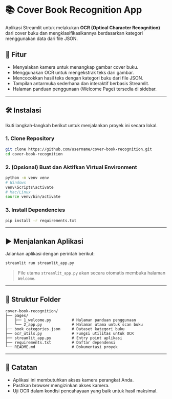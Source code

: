 # 📚 Cover Book Recognition App

Aplikasi Streamlit untuk melakukan **OCR (Optical Character Recognition)** dari cover buku dan mengklasifikasikannya berdasarkan kategori menggunakan data dari file JSON.

## 🚀 Fitur

- Menyalakan kamera untuk menangkap gambar cover buku.
- Menggunakan OCR untuk mengekstrak teks dari gambar.
- Mencocokkan hasil teks dengan kategori buku dari file JSON.
- Tampilan antarmuka sederhana dan interaktif berbasis Streamlit.
- Halaman panduan penggunaan (Welcome Page) tersedia di sidebar.

---

## 🛠️ Instalasi

Ikuti langkah-langkah berikut untuk menjalankan proyek ini secara lokal.

### 1. Clone Repository

```bash
git clone https://github.com/username/cover-book-recognition.git
cd cover-book-recognition
```

### 2. (Opsional) Buat dan Aktifkan Virtual Environment

```bash
python -m venv venv
# Windows
venv\Scripts\activate
# Mac/Linux
source venv/bin/activate
```

### 3. Install Dependencies

```bash
pip install -r requirements.txt
```

---

## ▶️ Menjalankan Aplikasi

Jalankan aplikasi dengan perintah berikut:

```bash
streamlit run streamlit_app.py
```

> File utama `streamlit_app.py` akan secara otomatis membuka halaman `Welcome`.

---

## 📁 Struktur Folder

```
cover-book-recognition/
├── pages/
│   ├── 1_welcome.py         # Halaman panduan penggunaan
│   └── 2_app.py             # Halaman utama untuk scan buku
├── book_categories.json     # Dataset kategori buku
├── ocr_utils.py             # Fungsi utilitas untuk OCR
├── streamlit_app.py         # Entry point aplikasi
├── requirements.txt         # Daftar dependensi
└── README.md                # Dokumentasi proyek
```

---

## 📝 Catatan

- Aplikasi ini membutuhkan akses kamera perangkat Anda.
- Pastikan browser mengizinkan akses kamera.
- Uji OCR dalam kondisi pencahayaan yang baik untuk hasil maksimal.
